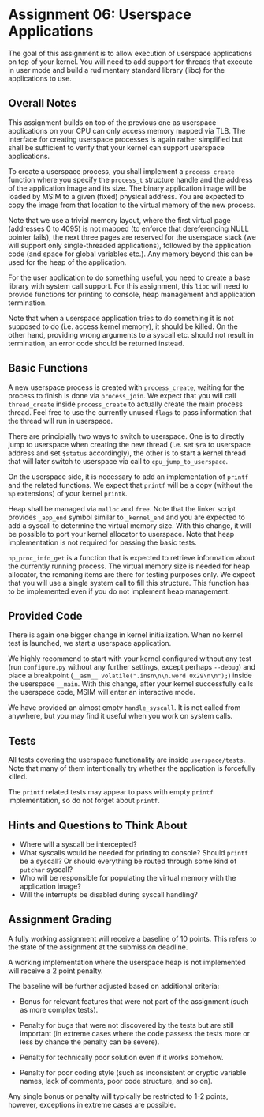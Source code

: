 # Assignment 06: Userspace Applications

The goal of this assignment is to allow execution of userspace applications
on top of your kernel. You will need to add support for threads that execute
in user mode and build a rudimentary standard library (libc) for the applications to use.


## Overall Notes

This assignment builds on top of the previous one as userspace applications
on your CPU can only access memory mapped via TLB. The interface for creating
userspace processes is again rather simplified but shall be sufficient to verify
that your kernel can support userspace applications.

To create a userspace process, you shall implement a `process_create` function
where you specify the `process_t` structure handle and the address of the application
image and its size. The binary application image will be loaded by MSIM to
a given (fixed) physical address. You are expected to copy the image from
that location to the virtual memory of the new process.

Note that we use a trivial memory layout, where the first virtual page (addresses 0 to 4095)
is not mapped (to enforce that dereferencing NULL pointer fails), the next three pages are
reserved for the userspace stack (we will support only single-threaded applications),
followed by the application code (and space for global variables etc.).
Any memory beyond this can be used for the heap of the application.

For the user application to do something useful, you need to create a base library
with system call support. For this assignment, this `libc` will need to provide
functions for printing to console, heap management and application termination.

Note that when a userspace application tries to do something it is not supposed
to do (i.e. access kernel memory), it should be killed. On the other hand, providing
wrong arguments to a syscall etc. should not result in termination, an error code should
be returned instead.


## Basic Functions

A new userspace process is created with `process_create`, waiting for the process
to finish is done via `process_join`. We expect that you will call `thread_create`
inside `process_create` to actually create the main process thread. Feel
free to use the currently unused `flags` to pass information that the
thread will run in userspace.

There are principially two ways to switch to userspace. One is to
directly jump to userspace when creating the new thread (i.e. set `$ra` to
userspace address and set `$status` accordingly), the other is to start
a kernel thread that will later switch to userspace via call to
`cpu_jump_to_userspace`.

On the userspace side, it is necessary to add an implementation of `printf`
and the related functions. We expect that `printf` will be a copy (without
the `%p` extensions) of your kernel `printk`.

Heap shall be managed via `malloc` and `free`. Note that the linker script
provides `_app_end` symbol similar to `_kernel_end` and you are expected to
add a syscall to determine the virtual memory size. With this change, it will
be possible to port your kernel allocator to userspace. Note that heap
implementation is not required for passing the basic tests.

`np_proc_info_get` is a function that is expected to retrieve information
about the currently running process. The virtual memory size is needed for heap
allocator, the remaning items are there for testing purposes only. We
expect that you will use a single system call to fill this structure.
This function has to be implemented even if you do not implement heap
management.


## Provided Code

There is again one bigger change in kernel initialization. When no kernel
test is launched, we start a userspace application.

We highly recommend to start with your kernel configured without any test
(run `configure.py` without any further settings, except perhaps `--debug`)
and place a breakpoint (`__asm__ volatile(".insn\n\n.word 0x29\n\n");`)
inside the userspace `__main`. With this change, after your kernel
successfully calls the userspace code, MSIM will enter an interactive
mode.

We have provided an almost empty `handle_syscall`. It is not called from
anywhere, but you may find it useful when you work on system calls.


## Tests

All tests covering the userspace functionality are inside `userspace/tests`.
Note that many of them intentionally try whether the application is forcefully
killed.

The `printf` related tests may appear to pass with empty `printf`
implementation, so do not forget about `printf`.


## Hints and Questions to Think About

 * Where will a syscall be intercepted?
 * What syscalls would be needed for printing to console? Should `printf`
   be a syscall? Or should everything be routed through some kind
   of `putchar` syscall?
 * Who will be responsible for populating the virtual memory with the application image?
 * Will the interrupts be disabled during syscall handling?


## Assignment Grading

A fully working assignment will receive a baseline of 10 points.
This refers to the state of the assignment at the submission deadline.

A working implementation where the userspace heap is not implemented
will receive a 2 point penalty.

The baseline will be further adjusted based on additional criteria:

- Bonus for relevant features that were not part of the assignment
  (such as more complex tests).

- Penalty for bugs that were not discovered by the tests but are still important
  (in extreme cases where the code passess the tests more or less by chance
  the penalty can be severe).

- Penalty for technically poor solution even if it works somehow.

- Penalty for poor coding style (such as inconsistent or cryptic variable names,
  lack of comments, poor code structure, and so on).

Any single bonus or penalty will typically be restricted to 1-2 points,
however, exceptions in extreme cases are possible.
